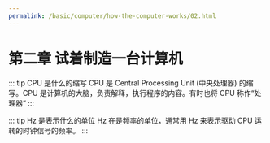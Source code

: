 ```yaml
---
permalink: /basic/computer/how-the-computer-works/02.html
---
```


# 第二章 试着制造一台计算机

::: tip CPU 是什么的缩写
CPU 是 Central Processing Unit (中央处理器) 的缩写。CPU 是计算机的大脑，负责解释，执行程序的内容。有时也将 CPU 称作“处理器”
:::

::: tip Hz 是表示什么的单位
Hz 在是频率的单位，通常用 Hz 来表示驱动 CPU 运转的时钟信号的频率。
:::
